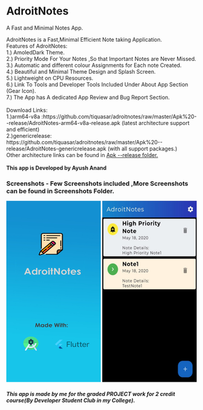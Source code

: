 # AdroitNotes
A Fast and Minimal Notes App.<br>
<p>
AdroitNotes is a Fast,Minimal Efficient Note taking Application.<br>
Features of AdroitNotes:<br>
  1.) AmoledDark Theme.<br>
  2.) Priority Mode For Your Notes ,So that Important Notes are Never Missed.<br>
  3.) Automatic and different colour Assignments for Each note Created.<br>
  4.) Beautiful and Minimal Theme Design and Splash Screen.<br>
  5.) Lightweight on CPU Resources.<br>
  6.) Link To Tools and Developer Tools Included Under About App Section (Gear Icon).<br>
  7.) The App has A dedicated App Review and Bug Report Section.<br><br>
  Download Links:<br>
1.)arm64-v8a :https://github.com/tiquasar/adroitnotes/raw/master/Apk%20--release/AdroitNotes-arm64-v8a-release.apk 
  (latest architecture support and efficient)<br>
2.)genericrelease: https://github.com/tiquasar/adroitnotes/raw/master/Apk%20--release/AdroitNotes-genericrelease.apk (with all support packages.)<br>
Other architecture links can be found in <a href="https://github.com/tiquasar/adroitnotes/tree/master/Apk%20--release">Apk --release folder.</a><br><br>
<b>This app is Developed by Ayush Anand</b><br>

  
  
</p>

<h3> Screenshots - Few Screenshots included ,More Screenshots can be found in Screenshots Folder.</h3>


<img src="https://github.com/tiquasar/adroitnotes/blob/master/App%20Screenshots/splash.png" height="480" width="250"  >
<img src="https://github.com/tiquasar/adroitnotes/blob/master/App%20Screenshots/Screenshot%20(3).jpeg" height="480" width="250" >

<h5> This app is made by me for the graded PROJECT work for 2 credit course(By Developer Student Club in my College).
